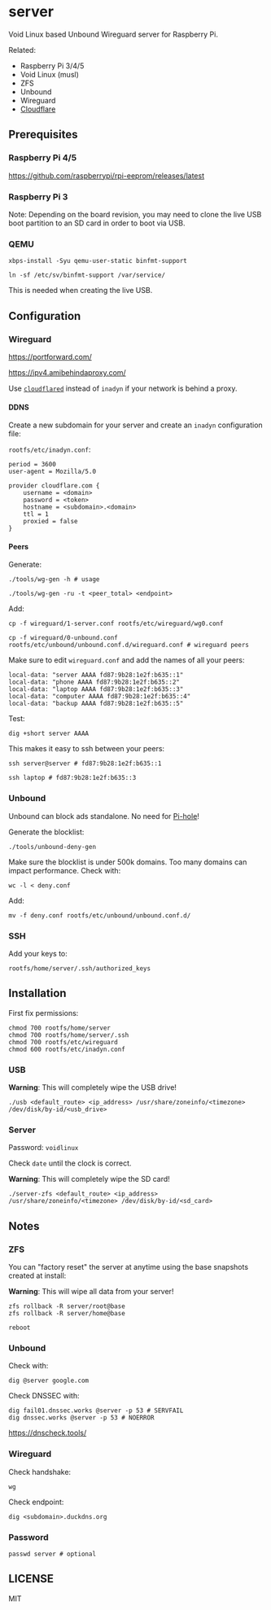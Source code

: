 # server

Void Linux based Unbound Wireguard server for Raspberry Pi.

Related:

* Raspberry Pi 3/4/5
* Void Linux (musl)
* ZFS
* Unbound
* Wireguard
* [Cloudflare](https://www.cloudflare.com/)

## Prerequisites

### Raspberry Pi 4/5

https://github.com/raspberrypi/rpi-eeprom/releases/latest

### Raspberry Pi 3

Note: Depending on the board revision,
you may need to clone the live USB boot partition to an SD card in order to boot via USB.

### QEMU

```
xbps-install -Syu qemu-user-static binfmt-support

ln -sf /etc/sv/binfmt-support /var/service/
```

This is needed when creating the live USB.

## Configuration

<!-- https://www.reddit.com/r/voidlinux/comments/q6t7o1/a_home_router_built_on_void_linux_and_zfsbootmenu/ -->

<!-- https://wiki.nftables.org/wiki-nftables/index.php/Main_Page#Examples -->

### Wireguard

https://portforward.com/

https://ipv4.amibehindaproxy.com/

<!-- https://techoverflow.net/2021/07/09/what-does-wireguard-allowedips-actually-do/ -->

Use [`cloudflared`](https://github.com/cloudflare/cloudflared)
instead of `inadyn` if your network is behind a proxy.

#### DDNS

<!-- https://www.namecheap.com/ -->

<!-- https://www.cloudflare.com/ -->

<!-- https://developers.cloudflare.com/dns/dnssec/#enable-dnssec -->

<!-- https://github.com/troglobit/inadyn -->

Create a new subdomain for your server and create an `inadyn` configuration file:

`rootfs/etc/inadyn.conf`:

```
period = 3600
user-agent = Mozilla/5.0

provider cloudflare.com {
    username = <domain>
    password = <token>
    hostname = <subdomain>.<domain>
    ttl = 1
    proxied = false
}
```

<!-- Create an [account](https://www.duckdns.org/) and add your token/subdomain to:

```
rootfs/etc/cron.hourly/duckdns
``` -->

#### Peers

<!-- PersistentKeepalive = 25 -->

<!-- ListenPort = 51820 -->

<!-- Endpoint -->

Generate:

<!-- https://en.wikipedia.org/wiki/Reserved_IP_addresses -->

<!-- https://unique-local-ipv6.com/ -->

<!-- https://www.ibm.com/docs/en/ts3500-tape-library?topic=formats-subnet-masks-ipv4-prefixes-ipv6#d78581e83 -->

```
./tools/wg-gen -h # usage

./tools/wg-gen -ru -t <peer_total> <endpoint>
```

<!-- Shared:

```
./tools/wg-gen -t <peer_total> -p 51821 <endpoint>
``` -->

Add:

```
cp -f wireguard/1-server.conf rootfs/etc/wireguard/wg0.conf

cp -f wireguard/0-unbound.conf rootfs/etc/unbound/unbound.conf.d/wireguard.conf # wireguard peers
```

Make sure to edit `wireguard.conf` and add the names of all your peers:

```
local-data: "server AAAA fd87:9b28:1e2f:b635::1"
local-data: "phone AAAA fd87:9b28:1e2f:b635::2"
local-data: "laptop AAAA fd87:9b28:1e2f:b635::3"
local-data: "computer AAAA fd87:9b28:1e2f:b635::4"
local-data: "backup AAAA fd87:9b28:1e2f:b635::5"
```

<!-- local-data-ptr: "fd87:9b28:1e2f:b635::1 server" -->
<!-- private-domain: server -->

Test:

```
dig +short server AAAA
```

This makes it easy to ssh between your peers:

```
ssh server@server # fd87:9b28:1e2f:b635::1

ssh laptop # fd87:9b28:1e2f:b635::3
```

### Unbound

<!-- https://github.com/pi-hole/pi-hole/blob/60b6a1016c7f39e1db8359fc5874ae35d8c27ff9/gravity.sh#L635-L664 -->

Unbound can block ads standalone. No need for [Pi-hole](https://pi-hole.net/)!

Generate the blocklist:

```
./tools/unbound-deny-gen
```

Make sure the blocklist is under 500k domains.
Too many domains can impact performance.
Check with:

```
wc -l < deny.conf
```

Add:

```
mv -f deny.conf rootfs/etc/unbound/unbound.conf.d/
```
### SSH

Add your keys to:

```
rootfs/home/server/.ssh/authorized_keys
```

## Installation

First fix permissions:

```
chmod 700 rootfs/home/server
chmod 700 rootfs/home/server/.ssh
chmod 700 rootfs/etc/wireguard
chmod 600 rootfs/etc/inadyn.conf
```

### USB

**Warning**: This will completely wipe the USB drive!

```
./usb <default_route> <ip_address> /usr/share/zoneinfo/<timezone> /dev/disk/by-id/<usb_drive>
```

<!-- default_route = router ipv4 address -->
<!-- ip_address = server ipv4 address -->

### Server

Password: `voidlinux`

Check `date` until the clock is correct.

**Warning**: This will completely wipe the SD card!

```
./server-zfs <default_route> <ip_address> /usr/share/zoneinfo/<timezone> /dev/disk/by-id/<sd_card>
```

<!-- default_route = router ipv4 address -->
<!-- ip_address = server ipv4 address -->

## Notes

### ZFS

You can "factory reset" the server at anytime using the base snapshots created at install:

**Warning**: This will wipe all data from your server!

```
zfs rollback -R server/root@base
zfs rollback -R server/home@base

reboot
```

### Unbound

Check with:

```
dig @server google.com
```

Check DNSSEC with:

```
dig fail01.dnssec.works @server -p 53 # SERVFAIL
dig dnssec.works @server -p 53 # NOERROR
```

https://dnscheck.tools/

### Wireguard

Check handshake:

```
wg
```

Check endpoint:

```
dig <subdomain>.duckdns.org
```

### Password

```
passwd server # optional
```

## LICENSE

MIT
